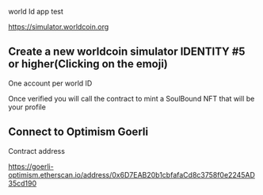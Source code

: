 world Id app test


https://simulator.worldcoin.org

## Create a new worldcoin simulator IDENTITY  #5 or higher(Clicking on the emoji)

One account per world ID

Once verified you will call the contract to mint a SoulBound NFT that will be your profile 

## Connect to Optimism Goerli

Contract address

https://goerli-optimism.etherscan.io/address/0x6D7EAB20b1cbfafaCd8c3758f0e2245AD35cd190

